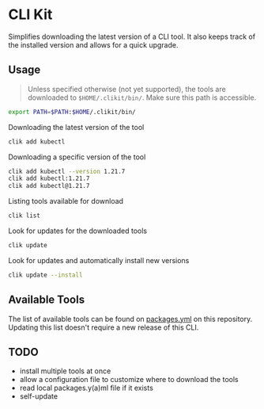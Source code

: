 # CLI Kit

Simplifies downloading the latest version of a CLI tool. It also keeps track of the installed version and allows for a quick upgrade.

## Usage

> Unless specified otherwise (not yet supported), the tools are downloaded to `$HOME/.clikit/bin/`. Make sure this path is accessible.
```bash
export PATH=$PATH:$HOME/.clikit/bin/
```

Downloading the latest version of the tool

```bash
clik add kubectl
```

Downloading a specific version of the tool

```bash
clik add kubectl --version 1.21.7
clik add kubectl:1.21.7
clik add kubectl@1.21.7
```

Listing tools available for download

```bash
clik list
```

Look for updates for the downloaded tools

```bash
clik update
```

Look for updates and automatically install new versions

```bash
clik update --install
```

## Available Tools

The list of available tools can be found on [packages.yml](packages.yaml) on this repository. Updating this list doesn't require a new release of this CLI.


## TODO

- install multiple tools at once
- allow a configuration file to customize where to download the tools
- read local packages.y(a)ml file if it exists
- self-update

